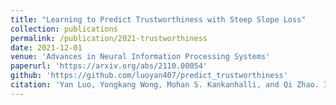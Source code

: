 ```yaml
---
title: "Learning to Predict Trustworthiness with Steep Slope Loss"
collection: publications
permalink: /publication/2021-trustworthiness
date: 2021-12-01
venue: 'Advances in Neural Information Processing Systems'
paperurl: 'https://arxiv.org/abs/2110.00054'
github: 'https://github.com/luoyan407/predict_trustworthiness'
citation: 'Yan Luo, Yongkang Wong, Mohan S. Kankanhalli, and Qi Zhao. In Advances in Neural Information Processing Systems, 2021.'
---
```

<!-- paperurl: '/files/pdf/research/BayesPostEst.pdf' -->